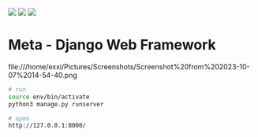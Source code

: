 ![](https://img.shields.io/badge/Python-FFD43B?style=for-the-badge&logo=python&logoColor=blue) ![](https://img.shields.io/badge/Django-092E20?style=for-the-badge&logo=django&logoColor=green) ![](https://img.shields.io/badge/SQLite-07405E?style=for-the-badge&logo=sqlite&logoColor=white)

# Meta - Django Web Framework
file:///home/exxi/Pictures/Screenshots/Screenshot%20from%202023-10-07%2014-54-40.png

```bash
# run
source env/bin/activate
python3 manage.py runserver
```

```bash
# open
http://127.0.0.1:8000/
```
